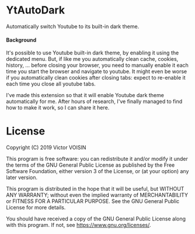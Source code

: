 YtAutoDark
==========

Automatically switch Youtube to its built-in dark theme.

#### Background

It's possible to use Youtube built-in dark theme, by enabling it using the dedicated menu.
But, if like me you automatically clean cache, cookies, history, ...
before closing your browser, you need to manually enable it each time you start the browser
and navigate to youtube.
It might even be worse if you automatically clean cookies after closing tabs:
expect to re-enable it each time you close all youtube tabs.

I've made this extension so that it will enable Youtube dark theme automatically for me.
After hours of research, I've finally managed to find how to make it work, so I can share it here.

# License

Copyright (C) 2019  Victor VOISIN

This program is free software: you can redistribute it and/or modify
it under the terms of the GNU General Public License as published by
the Free Software Foundation, either version 3 of the License, or
(at your option) any later version.

This program is distributed in the hope that it will be useful,
but WITHOUT ANY WARRANTY; without even the implied warranty of
MERCHANTABILITY or FITNESS FOR A PARTICULAR PURPOSE.  See the
GNU General Public License for more details.

You should have received a copy of the GNU General Public License
along with this program.  If not, see <https://www.gnu.org/licenses/>.
